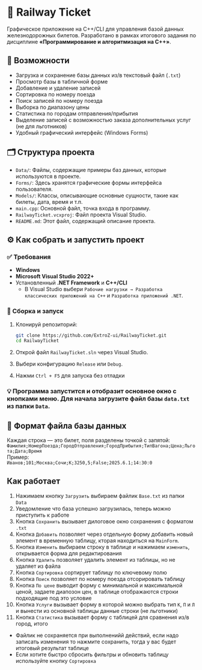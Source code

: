 # 🚆 Railway Ticket

Графическое приложение на C++/CLI для управления базой данных железнодорожных билетов. Разработано в рамках итогового задания по дисциплине **«Программирование и алгоритмизация на C++»**.

## 📌 Возможности

- Загрузка и сохранение базы данных из/в текстовый файл (`.txt`)
- Просмотр базы в табличной форме
- Добавление и удаление записей
- Сортировка по номеру поезда
- Поиск записей по номеру поезда
- Выборка по диапазону цены
- Статистика по городам отправления/прибытия
- Выделение записей с возможностью заказа дополнительных услуг (не для льготников)
- Удобный графический интерфейс (Windows Forms)

## 🗂️ Структура проекта

-   `Data/`: Файлы, содержащие примеры баз данных, которые используются в проекте.
-   `Forms/`: Здесь хранятся графические формы интерфейса пользователя.
-   `Models/`: Классы, описывающие основные сущности, такие как билеты, дата, время и т.п.
-   `main.cpp`: Основной файл, точка входа в программу.
-   `RailwayTicket.vcxproj`: Файл проекта Visual Studio.
-   `README.md`: Этот файл, содержащий описание проекта.

  
## ⚙️ Как собрать и запустить проект

### ✅ Требования

- **Windows**
- **Microsoft Visual Studio 2022+**
- Установленный **.NET Framework** и **C++/CLI**
  - В Visual Studio выбери `Рабочие нагрузки → Разработка классических приложений на C++` и `Разработка приложений .NET`.

### 🚀 Сборка и запуск

1. Клонируй репозиторий:

   ```bash
   git clone https://github.com/ExtroZ-ui/RailwayTicket.git
   cd RailwayTicket

2. Открой файл `RailwayTicket.sln` через Visual Studio.
3. Выбери конфигурацию `Release` или `Debug`.
4. Нажми `Ctrl + F5` для запуска без отладки

### 💡 Программа запустится и отобразит основное окно с кнопками меню. Для начала загрузите файл базы `data.txt` из папки `Data`.

## 📄 Формат файла базы данных
  Каждая строка — это билет, поля разделены точкой с запятой:
  `Фамилия;НомерПоезда;ГородОтправления;ГородПрибытия;ТипВагона;Цена;Льгота;Дата;Время`  
  Пример:  
  `Иванов;101;Москва;Сочи;К;3250,5;False;2025.6.1;14:30:0`
##  Как работает
  1. Нажимаем кнопку `Загрузить` выбираем файлик `Base.txt` из папки `Data`
  2. Уведомление что база успешно загрузилась, теперь можно приступить к работе
  3. Кнопка `Сохранить` вызывает дилоговое окно сохранения с форматом `.txt`
  4. Кнопка `Добавить` позволяет через отдельную форму добавить новый элемент в временную таблицу, кторая находиться на `MainForm`.
  5. Кнопка `Изменить` выбираем строку в таблице и нажимаем `изменить`, открывается форма для редактирования
  6. Кнопка `Удалить` позволяет удалить элемент из таблицы, но не удаляет из файла
  7. Кнопка `Сортировка` сортирует таблицу по ключевому полю
  8. Кнопка `Поиск` позволяет по номеру поезда отсорировать таблицу
  9. Кнопка `По цене` выводит форму с минимальной и максимальной ценой, задаете диапозон цен, в таблице отображаются строки подходящие под это условие
  10. Кнопка `Услуги` вызывает форму в которой можно выбрать тип `К`, `П` и `Л` и вынести из основной таблицы данные строки (не льготники)
  11. Кнопка `Статистика` вызывает форму с таблицей для сравнения из/в город, итого
  - Файлик не сохраняется при выполненийй действий, если надо записать изменения то нажмите сохранить, тогда у вас будет итоговый результат таблице
  - Если хотите быстро сбросить фильтры и обновить таблицу используйте кнопку `Сортировка`

